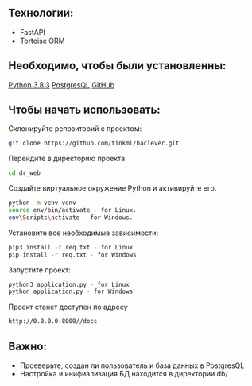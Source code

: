## Технологии:
- FastAPI
- Tortoise ORM

## Необходимо, чтобы были установленны:
<a href="https://www.python.org/downloads/">Python 3.8.3</a>
<a href="https://www.postgresql.org/download/">PostgresQL</a>
<a href="https://github.com/">GitHub</a>

## Чтобы начать использовать:
Склонируйте репозиторий с проектом:
```sh
git clone https://github.com/tinkml/haclever.git
```

Перейдите в директорию проекта:
```sh
cd dr_web
```

Создайте виртуальное окружение Python и активируйте его.
```sh
python -m venv venv
source env/bin/activate - for Linux.
env\Scripts\activate - for Windows.
```

Установите все необходимые зависимости:
```sh
pip3 install -r req.txt - for Linux
pip install -r req.txt - for Windows
```

Запустите проект:
```sh
python3 application.py - for Linux
python application.py - for Windows
```


Проект станет доступен по адресу 
```sh
http://0.0.0.0:8000//docs
```

## Важно:
- Проеверьте, создан ли пользователь и база данных в PostgresQL
- Настройка и инифиализация БД находится в директории db/
